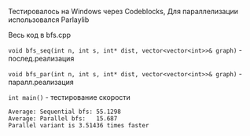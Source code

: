 Тестировалось на Windows через Codeblocks, Для параллелизации использовался Parlaylib

Весь код в bfs.cpp

`void bfs_seq(int n, int s, int* dist, vector<vector<int>>& graph)` - послед.реализация

`void bfs_par(int n, int s, int* dist, vector<vector<int>>& graph)` - паралл.реализация

`int main()` - тестирование скорости

```
Average: Sequential bfs: 55.1298
Average: Parallel bfs:   15.687
Parallel variant is 3.51436 times faster
```
